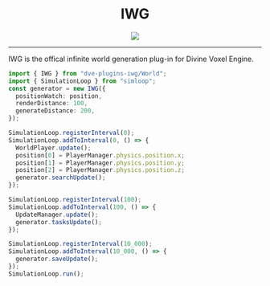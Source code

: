 <h1 align="center">
  IWG
</h1>

<p align="center">
<img src="https://divine-star-software.github.io/DigitalAssets/images/logo-small.png">
</p>

---

IWG is the offical infinite world generation plug-in for Divine Voxel Engine.

```ts
import { IWG } from "dve-plugins-iwg/World";
import { SimulationLoop } from "simloop";
const generator = new IWG({
  positionWatch: position,
  renderDistance: 100,
  generateDistance: 200,
});

SimulationLoop.registerInterval(0);
SimulationLoop.addToInterval(0, () => {
  WorldPlayer.update();
  position[0] = PlayerManager.physics.position.x;
  position[1] = PlayerManager.physics.position.y;
  position[2] = PlayerManager.physics.position.z;
  generator.searchUpdate();
});

SimulationLoop.registerInterval(100);
SimulationLoop.addToInterval(100, () => {
  UpdateManager.update();
  generator.tasksUpdate();
});

SimulationLoop.registerInterval(10_000);
SimulationLoop.addToInterval(10_000, () => {
  generator.saveUpdate();
});
SimulationLoop.run();
````